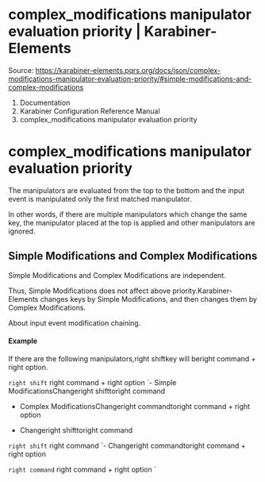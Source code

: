 # complex_modifications manipulator evaluation priority | Karabiner-Elements

Source: https://karabiner-elements.pqrs.org/docs/json/complex-modifications-manipulator-evaluation-priority/#simple-modifications-and-complex-modifications

1. Documentation
1. Karabiner Configuration Reference Manual
1. complex_modifications manipulator evaluation priority

# complex_modifications manipulator evaluation priority

The manipulators are evaluated from the top to the bottom and the input event is manipulated only the first matched manipulator.

In other words, if there are multiple manipulators which change the same key, the manipulator placed at the top is applied and other manipulators are ignored.

## Simple Modifications and Complex Modifications

Simple Modifications and Complex Modifications are independent.

Thus, Simple Modifications does not affect above priority.Karabiner-Elements changes keys by Simple Modifications, and then changes them by Complex Modifications.

About input event modification chaining.

#### Example

If there are the following manipulators,right shiftkey will beright command + right option.

` right shift ` right command + right option `- Simple ModificationsChangeright shifttoright command
- Complex ModificationsChangeright commandtoright command + right option

- Changeright shifttoright command

` right shift ` right command `- Changeright commandtoright command + right option

` right command ` right command + right option `